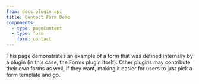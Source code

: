 ```yaml
---
from: docs.plugin_api
title: Contact Form Demo
components:
  - type: pageContent
  - type: form
    form: contact
---
```


This page demonstrates an example of a form that was defined internally by a plugin (in this case, the Forms plugin 
itself). Other plugins may contribute their own forms as well, if they want, making it easier for users to just pick a
form template and go.